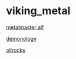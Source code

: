 # viking_metal

[metalmaster alf](http://metalmaster-alf.stream.laut.fm/metalmaster-alf)

[demonology](http://demonology.stream.laut.fm/demonology)

[olirocks](http://olirocks.stream.laut.fm/olirocks)

